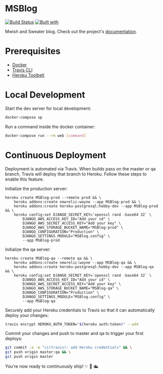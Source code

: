 # MSBlog

[![Build Status](https://travis-ci.org/mapleFU/MSBlog.svg?branch=master)](https://travis-ci.org/mapleFU/MSBlog)
[![Built with](https://img.shields.io/badge/Built_with-Cookiecutter_Django_Rest-F7B633.svg)](https://github.com/agconti/cookiecutter-django-rest)

Mwish and Sweater blog. Check out the project's [documentation](http://mapleFU.github.io/MSBlog/).

# Prerequisites

- [Docker](https://docs.docker.com/docker-for-mac/install/)  
- [Travis CLI](http://blog.travis-ci.com/2013-01-14-new-client/)
- [Heroku Toolbelt](https://toolbelt.heroku.com/)

# Local Development

Start the dev server for local development:
```bash
docker-compose up
```

Run a command inside the docker container:

```bash
docker-compose run --rm web [command]
```

# Continuous Deployment

Deployment is automated via Travis. When builds pass on the master or qa branch, Travis will deploy that branch to Heroku. Follow these steps to enable this feature.

Initialize the production server:

```
heroku create MSBlog-prod --remote prod && \
    heroku addons:create newrelic:wayne --app MSBlog-prod && \
    heroku addons:create heroku-postgresql:hobby-dev --app MSBlog-prod && \
    heroku config:set DJANGO_SECRET_KEY=`openssl rand -base64 32` \
        DJANGO_AWS_ACCESS_KEY_ID="Add your id" \
        DJANGO_AWS_SECRET_ACCESS_KEY="Add your key" \
        DJANGO_AWS_STORAGE_BUCKET_NAME="MSBlog-prod" \
        DJANGO_CONFIGURATION="Production" \
        DJANGO_SETTINGS_MODULE="MSBlog.config" \
        --app MSBlog-prod
```

Initialize the qa server:

```
heroku create MSBlog-qa --remote qa && \
    heroku addons:create newrelic:wayne --app MSBlog-qa && \
    heroku addons:create heroku-postgresql:hobby-dev --app MSBlog-qa && \
    heroku config:set DJANGO_SECRET_KEY=`openssl rand -base64 32` \
        DJANGO_AWS_ACCESS_KEY_ID="Add your id" \
        DJANGO_AWS_SECRET_ACCESS_KEY="Add your key" \
        DJANGO_AWS_STORAGE_BUCKET_NAME="MSBlog-qa" \
        DJANGO_CONFIGURATION="Production" \
        DJANGO_SETTINGS_MODULE="MSBlog.config" \
        --app MSBlog-qa
```

Securely add your Heroku credentials to Travis so that it can automatically deploy your changes:

```bash
travis encrypt HEROKU_AUTH_TOKEN="$(heroku auth:token)" --add
```

Commit your changes and push to master and qa to trigger your first deploys:

```bash
git commit -a -m "ci(travis): add Heroku credentials" && \
git push origin master:qa && \
git push origin master
```

You're now ready to continuously ship! ✨ 💅 🛳
